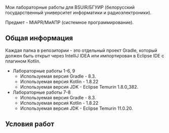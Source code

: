 Мои лабораторные работы для BSUIR/БГУИР (белорусский государственный университет информатики и радиоэлектроники).

Предмет - MiAPR/МиАПР (системное программирование).

<h2> Общая информация </h2>

Каждая папка в репозитории - это отдельный проект Gradle, который должен быть открыт через IntelliJ IDEA или импортирован в Eclipse IDE с плагином Kotlin.

* Лабораторные работы 1-6, 9
  * Используемая версия Gradle - 8.3.
  * Используемая версия Kotlin - 1.8.22
  * Используемая версия JDK - Eclipse Temurin 1.8.0_382.
* Лабораторные работы 7-8
  * Используемая версия Gradle - 8.3.
  * Используемая версия Kotlin - 1.8.22
  * Используемая версия JDK - Eclipse Temurin 11.0.20.

<h2> Условия работ </h2>
